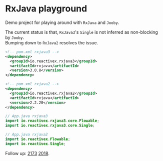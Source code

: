 # RxJava playground

Demo project for playing around with `RxJava` and `Jooby`.

The current status is that, `RxJava3`'s `Single` is not inferred as non-blocking by `Jooby`.</br>
Bumping down to `RxJava2` resolves the issue.

```xml
<!-- pom.xml rxjava3 -->
<dependency>
  <groupId>io.reactivex.rxjava3</groupId>
  <artifactId>rxjava</artifactId>
  <version>3.0.8</version>
</dependency>

<!-- pom.xml rxjava2 -->
<dependency>
  <groupId>io.reactivex.rxjava2</groupId>
  <artifactId>rxjava</artifactId>
  <version>2.2.20</version>
</dependency>
```

```java
// App.java rxjava3
import io.reactivex.rxjava3.core.Flowable;
import io.reactivex.rxjava3.core.Single;

// App.java rxjava2
import io.reactivex.Flowable;
import io.reactivex.Single;
```

Follow up: [2173](https://github.com/jooby-project/jooby/issues/2173)
[2018](https://github.com/jooby-project/jooby/pull/2018).
